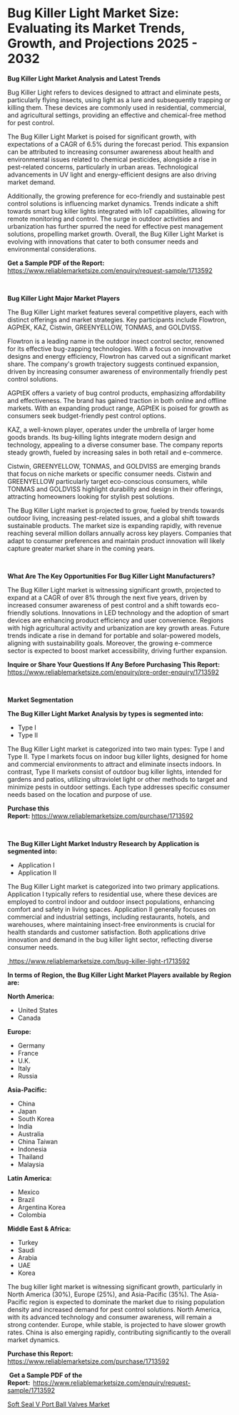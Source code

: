 <p><h1>Bug Killer Light Market Size: Evaluating its Market Trends, Growth, and Projections 2025 - 2032</h1></p><p><strong>Bug Killer Light Market Analysis and Latest Trends</strong></p>
<p><p>Bug Killer Light refers to devices designed to attract and eliminate pests, particularly flying insects, using light as a lure and subsequently trapping or killing them. These devices are commonly used in residential, commercial, and agricultural settings, providing an effective and chemical-free method for pest control.</p><p>The Bug Killer Light Market is poised for significant growth, with expectations of a CAGR of 6.5% during the forecast period. This expansion can be attributed to increasing consumer awareness about health and environmental issues related to chemical pesticides, alongside a rise in pest-related concerns, particularly in urban areas. Technological advancements in UV light and energy-efficient designs are also driving market demand. </p><p>Additionally, the growing preference for eco-friendly and sustainable pest control solutions is influencing market dynamics. Trends indicate a shift towards smart bug killer lights integrated with IoT capabilities, allowing for remote monitoring and control. The surge in outdoor activities and urbanization has further spurred the need for effective pest management solutions, propelling market growth. Overall, the Bug Killer Light Market is evolving with innovations that cater to both consumer needs and environmental considerations.</p></p>
<p><strong>Get a Sample PDF of the Report:&nbsp;</strong> <a href="https://www.reliablemarketsize.com/enquiry/request-sample/1713592?utm_campaign=1879&utm_medium=2&utm_source=Github&utm_content=ia&utm_term=11012025&utm_id=bug-killer-light">https://www.reliablemarketsize.com/enquiry/request-sample/1713592</a></p>
<p>&nbsp;</p>
<p><strong>Bug Killer Light Major Market Players</strong></p>
<p><p>The Bug Killer Light market features several competitive players, each with distinct offerings and market strategies. Key participants include Flowtron, AGPtEK, KAZ, Cistwin, GREENYELLOW, TONMAS, and GOLDVISS.</p><p>Flowtron is a leading name in the outdoor insect control sector, renowned for its effective bug-zapping technologies. With a focus on innovative designs and energy efficiency, Flowtron has carved out a significant market share. The company's growth trajectory suggests continued expansion, driven by increasing consumer awareness of environmentally friendly pest control solutions.</p><p>AGPtEK offers a variety of bug control products, emphasizing affordability and effectiveness. The brand has gained traction in both online and offline markets. With an expanding product range, AGPtEK is poised for growth as consumers seek budget-friendly pest control options.</p><p>KAZ, a well-known player, operates under the umbrella of larger home goods brands. Its bug-killing lights integrate modern design and technology, appealing to a diverse consumer base. The company reports steady growth, fueled by increasing sales in both retail and e-commerce.</p><p>Cistwin, GREENYELLOW, TONMAS, and GOLDVISS are emerging brands that focus on niche markets or specific consumer needs. Cistwin and GREENYELLOW particularly target eco-conscious consumers, while TONMAS and GOLDVISS highlight durability and design in their offerings, attracting homeowners looking for stylish pest solutions.</p><p>The Bug Killer Light market is projected to grow, fueled by trends towards outdoor living, increasing pest-related issues, and a global shift towards sustainable products. The market size is expanding rapidly, with revenue reaching several million dollars annually across key players. Companies that adapt to consumer preferences and maintain product innovation will likely capture greater market share in the coming years.</p></p>
<p>&nbsp;</p>
<p><strong>What Are The Key Opportunities For Bug Killer Light Manufacturers?</strong></p>
<p><p>The Bug Killer Light market is witnessing significant growth, projected to expand at a CAGR of over 8% through the next five years, driven by increased consumer awareness of pest control and a shift towards eco-friendly solutions. Innovations in LED technology and the adoption of smart devices are enhancing product efficiency and user convenience. Regions with high agricultural activity and urbanization are key growth areas. Future trends indicate a rise in demand for portable and solar-powered models, aligning with sustainability goals. Moreover, the growing e-commerce sector is expected to boost market accessibility, driving further expansion.</p></p>
<p><strong>Inquire or Share Your Questions If Any Before Purchasing This Report:</strong> <a href="https://www.reliablemarketsize.com/enquiry/pre-order-enquiry/1713592?utm_campaign=1879&utm_medium=2&utm_source=Github&utm_content=ia&utm_term=11012025&utm_id=bug-killer-light">https://www.reliablemarketsize.com/enquiry/pre-order-enquiry/1713592</a></p>
<p>&nbsp;</p>
<p><strong>Market Segmentation</strong></p>
<p><strong>The Bug Killer Light Market Analysis by types is segmented into:</strong></p>
<p><ul><li>Type I</li><li>Type II</li></ul></p>
<p><p>The Bug Killer Light market is categorized into two main types: Type I and Type II. Type I markets focus on indoor bug killer lights, designed for home and commercial environments to attract and eliminate insects indoors. In contrast, Type II markets consist of outdoor bug killer lights, intended for gardens and patios, utilizing ultraviolet light or other methods to target and minimize pests in outdoor settings. Each type addresses specific consumer needs based on the location and purpose of use.</p></p>
<p><strong>Purchase this Report:&nbsp;</strong><a href="https://www.reliablemarketsize.com/purchase/1713592?utm_campaign=1879&utm_medium=2&utm_source=Github&utm_content=ia&utm_term=11012025&utm_id=bug-killer-light">https://www.reliablemarketsize.com/purchase/1713592</a></p>
<p>&nbsp;</p>
<p><strong>The Bug Killer Light Market Industry Research by Application is segmented into:</strong></p>
<p><ul><li>Application I</li><li>Application II</li></ul></p>
<p><p>The Bug Killer Light market is categorized into two primary applications. Application I typically refers to residential use, where these devices are employed to control indoor and outdoor insect populations, enhancing comfort and safety in living spaces. Application II generally focuses on commercial and industrial settings, including restaurants, hotels, and warehouses, where maintaining insect-free environments is crucial for health standards and customer satisfaction. Both applications drive innovation and demand in the bug killer light sector, reflecting diverse consumer needs.</p></p>
<p><a href="https://www.reliablemarketsize.com/bug-killer-light-r1713592?utm_campaign=1879&utm_medium=2&utm_source=Github&utm_content=ia&utm_term=11012025&utm_id=bug-killer-light">&nbsp;https://www.reliablemarketsize.com/bug-killer-light-r1713592</a></p>
<p><strong>In terms of Region, the Bug Killer Light Market Players available by Region are:</strong></p>
<p>
    <p> <strong> North America: </strong>
        <ul>
            <li>United States</li>
            <li>Canada</li>
        </ul>
        </p> 
    <p> <strong> Europe: </strong>
        <ul>
            <li>Germany</li>
            <li>France</li>
            <li>U.K.</li>
            <li>Italy</li>
            <li>Russia</li>
        </ul>
        </p> 
    <p> <strong> Asia-Pacific: </strong>
        <ul>
            <li>China</li>
            <li>Japan</li>
            <li>South Korea</li>
            <li>India</li>
            <li>Australia</li>
            <li>China Taiwan</li>
            <li>Indonesia</li>
            <li>Thailand</li>
            <li>Malaysia</li>
        </ul>
        </p> 
    <p> <strong> Latin America: </strong>
        <ul>
            <li>Mexico</li>
            <li>Brazil</li>
            <li>Argentina Korea</li>
            <li>Colombia</li>
        </ul>
        </p> 
    <p> <strong> Middle East & Africa: </strong>
        <ul>
            <li>Turkey</li>
            <li>Saudi</li>
            <li>Arabia</li>
            <li>UAE</li>
            <li>Korea</li>
        </ul>
    </p>
    </p>
<p><p>The bug killer light market is witnessing significant growth, particularly in North America (30%), Europe (25%), and Asia-Pacific (35%). The Asia-Pacific region is expected to dominate the market due to rising population density and increased demand for pest control solutions. North America, with its advanced technology and consumer awareness, will remain a strong contender. Europe, while stable, is projected to have slower growth rates. China is also emerging rapidly, contributing significantly to the overall market dynamics.</p></p>
<p><strong>Purchase this Report: </strong><a href="https://www.reliablemarketsize.com/purchase/1713592?utm_campaign=1879&utm_medium=2&utm_source=Github&utm_content=ia&utm_term=11012025&utm_id=bug-killer-light">https://www.reliablemarketsize.com/purchase/1713592</a></p>
<p>&nbsp;<strong>Get a Sample PDF of the Report:&nbsp;&nbsp;</strong><a href="https://www.reliablemarketsize.com/enquiry/request-sample/1713592?utm_campaign=1879&utm_medium=2&utm_source=Github&utm_content=ia&utm_term=11012025&utm_id=bug-killer-light">https://www.reliablemarketsize.com/enquiry/request-sample/1713592</a></p>
<p><strong></strong></p>
<p><p><a href="https://github.com/FassouRP/Market-Research-Report-List-6/blob/main/soft-seal-v-port-ball-valves-market.md?utm_campaign=1879&utm_medium=2&utm_source=Github&utm_content=ia&utm_term=11012025&utm_id=bug-killer-light">Soft Seal V Port Ball Valves Market</a></p></p>